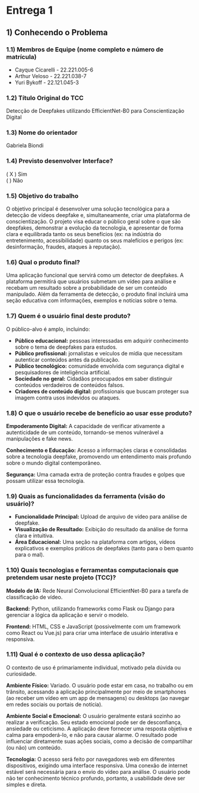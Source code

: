 # Entrega 1 

## 1) Conhecendo o Problema

### 1.1) Membros de Equipe (nome completo e número de matrícula)

- Cayque Cicarelli - 22.221.005-6
- Arthur Veloso - 22.221.038-7
- Yuri Bykoff - 22.121.045-3

### 1.2) Título Original do TCC

Detecção de Deepfakes utilizando EfficientNet-B0 para Conscientização Digital

### 1.3) Nome do orientador

Gabriela Biondi

### 1.4) Previsto desenvolver Interface?

( X ) Sim  
(   ) Não

### 1.5) Objetivo do trabalho

O objetivo principal é desenvolver uma solução tecnológica para a detecção de vídeos deepfake e, simultaneamente, criar uma plataforma de conscientização. O projeto visa educar o público geral sobre o que são deepfakes, demonstrar a evolução da tecnologia, e apresentar de forma clara e equilibrada tanto os seus benefícios (ex: na indústria do entretenimento, acessibilidade) quanto os seus malefícios e perigos (ex: desinformação, fraudes, ataques à reputação).

### 1.6) Qual o produto final?

Uma aplicação funcional que servirá como um detector de deepfakes. A plataforma permitirá que usuários submetam um vídeo para análise e recebam um resultado sobre a probabilidade de ser um conteúdo manipulado. Além da ferramenta de detecção, o produto final incluirá uma seção educativa com informações, exemplos e notícias sobre o tema.

### 1.7) Quem é o usuário final deste produto?

O público-alvo é amplo, incluindo:

- **Público educacional:** pessoas interessadas em adquirir conhecimento sobre o tema de deepfakes para estudos.
- **Público profissional:** jornalistas e veículos de mídia que necessitam autenticar conteúdos antes da publicação.
- **Público tecnológico:** comunidade envolvida com segurança digital e pesquisadores de inteligência artificial.
- **Sociedade no geral:** Cidadãos preocupados em saber distinguir conteúdos verdadeiros de conteúdos falsos.
- **Criadores de conteúdo digital:** profissionais que buscam proteger sua imagem contra usos indevidos ou ataques.

### 1.8) O que o usuário recebe de benefício ao usar esse produto?

**Empoderamento Digital:** A capacidade de verificar ativamente a autenticidade de um conteúdo, tornando-se menos vulnerável a manipulações e fake news.

**Conhecimento e Educação:** Acesso a informações claras e consolidadas sobre a tecnologia deepfake, promovendo um entendimento mais profundo sobre o mundo digital contemporâneo.

**Segurança:** Uma camada extra de proteção contra fraudes e golpes que possam utilizar essa tecnologia.

### 1.9) Quais as funcionalidades da ferramenta (visão do usuário)?

- **Funcionalidade Principal:** Upload de arquivo de vídeo para análise de deepfake.
- **Visualização de Resultado:** Exibição do resultado da análise de forma clara e intuitiva.
- **Área Educacional:** Uma seção na plataforma com artigos, vídeos explicativos e exemplos práticos de deepfakes (tanto para o bem quanto para o mal).

### 1.10) Quais tecnologias e ferramentas computacionais que pretendem usar neste projeto (TCC)?

**Modelo de IA:** Rede Neural Convolucional EfficientNet-B0 para a tarefa de classificação de vídeo.

**Backend:** Python, utilizando frameworks como Flask ou Django para gerenciar a lógica da aplicação e servir o modelo.

**Frontend:** HTML, CSS e JavaScript (possivelmente com um framework como React ou Vue.js) para criar uma interface de usuário interativa e responsiva.

### 1.11) Qual é o contexto de uso dessa aplicação?

O contexto de uso é primariamente individual, motivado pela dúvida ou curiosidade.

**Ambiente Físico:** Variado. O usuário pode estar em casa, no trabalho ou em trânsito, acessando a aplicação principalmente por meio de smartphones (ao receber um vídeo em um app de mensagens) ou desktops (ao navegar em redes sociais ou portais de notícia).

**Ambiente Social e Emocional:** O usuário geralmente estará sozinho ao realizar a verificação. Seu estado emocional pode ser de desconfiança, ansiedade ou ceticismo. A aplicação deve fornecer uma resposta objetiva e calma para empoderá-lo, e não para causar alarme. O resultado pode influenciar diretamente suas ações sociais, como a decisão de compartilhar (ou não) um conteúdo.

**Tecnologia:** O acesso será feito por navegadores web em diferentes dispositivos, exigindo uma interface responsiva. Uma conexão de internet estável será necessária para o envio do vídeo para análise. O usuário pode não ter conhecimento técnico profundo, portanto, a usabilidade deve ser simples e direta.
